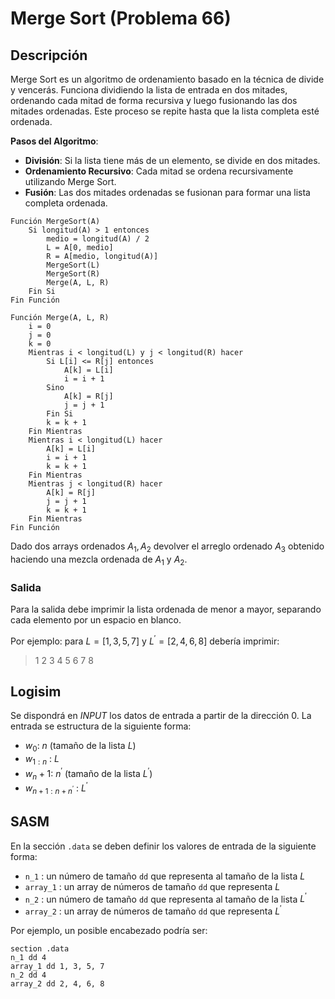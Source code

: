 # Merge Sort (Problema 66)

## Descripción
Merge Sort es un algoritmo de ordenamiento basado en la técnica de divide y vencerás. Funciona dividiendo la lista de entrada en dos mitades, ordenando cada mitad de forma recursiva y luego fusionando las dos mitades ordenadas. Este proceso se repite hasta que la lista completa esté ordenada.

$\textbf{Pasos del Algoritmo}$:

* $\textbf{División}$: Si la lista tiene más de un elemento, se divide en dos mitades.
* $\textbf{Ordenamiento Recursivo}$: Cada mitad se ordena recursivamente utilizando Merge Sort.
* $\textbf{Fusión}$: Las dos mitades ordenadas se fusionan para formar una lista completa ordenada.

```
Función MergeSort(A)
    Si longitud(A) > 1 entonces
        medio = longitud(A) / 2
        L = A[0, medio]
        R = A[medio, longitud(A)]
        MergeSort(L)
        MergeSort(R)
        Merge(A, L, R)
    Fin Si
Fin Función

Función Merge(A, L, R)
    i = 0
    j = 0
    k = 0
    Mientras i < longitud(L) y j < longitud(R) hacer
        Si L[i] <= R[j] entonces
            A[k] = L[i]
            i = i + 1
        Sino
            A[k] = R[j]
            j = j + 1
        Fin Si
        k = k + 1
    Fin Mientras
    Mientras i < longitud(L) hacer
        A[k] = L[i]
        i = i + 1
        k = k + 1
    Fin Mientras
    Mientras j < longitud(R) hacer
        A[k] = R[j]
        j = j + 1
        k = k + 1
    Fin Mientras
Fin Función
```

Dado dos arrays ordenados $A_1,A_2$ devolver el arreglo ordenado $A_3$ obtenido haciendo una mezcla ordenada de $A_1$ y $A_2$.

### Salida

Para la salida debe imprimir la lista ordenada de menor a mayor, separando cada elemento por un espacio en blanco.

Por ejemplo: para $L = [1, 3, 5, 7]$ y $L^{'} = [2, 4, 6, 8]$ debería imprimir:

> 1 2 3 4 5 6 7 8

## Logisim

Se dispondrá en *INPUT* los datos de entrada a partir de la dirección $0$. La entrada se estructura de la siguiente forma:

- $w_0$: $n$ (tamaño de la lista $L$)
- $w_{1:n}$ : $L$
- $w_n+1$: $n^{'}$ (tamaño de la lista $L^{'}$)
- $w_{n+1:n+n^{'}}$ : $L^{'}$

## SASM

En la sección `.data` se deben definir los valores de entrada de la siguiente forma:

- `n_1` : un número de tamaño `dd` que representa al tamaño de la lista $L$
- `array_1` : un array de números de tamaño `dd` que representa $L$
- `n_2` : un número de tamaño `dd` que representa al tamaño de la lista $L^{'}$
- `array_2` : un array de números de tamaño `dd` que representa $L^{'}$

Por ejemplo, un posible encabezado podría ser:

```
section .data
n_1 dd 4
array_1 dd 1, 3, 5, 7
n_2 dd 4
array_2 dd 2, 4, 6, 8
```